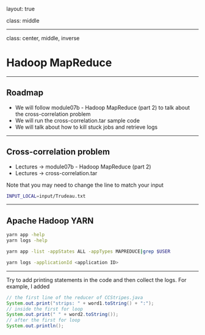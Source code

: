 layout: true

class: middle

---

class: center, middle, inverse

# Hadoop MapReduce

---

## Roadmap

- We will follow module07b - Hadoop MapReduce (part 2) to talk about the
  cross-correlation problem
- We will run the cross-correlation.tar sample code
- We will talk about how to kill stuck jobs and retrieve logs

---

## Cross-correlation problem

- Lectures -> module07b - Hadoop MapReduce (part 2)
- Lectures -> cross-correlation.tar

Note that you may need to change the line to match your input

```bash
INPUT_LOCAL=input/Trudeau.txt
```

---

## Apache Hadoop YARN

```bash
yarn app -help
yarn logs -help
```

```bash
yarn app -list -appStates ALL -appTypes MAPREDUCE|grep $USER
```

```bash
yarn logs -applicationId <application ID>
```

---

Try to add printing statements in the code and then collect the logs. For
example, I added

```java
// the first line of the reducer of CCStripes.java
System.out.print("strips: " + word1.toString() + ":");
// inside the first for loop
System.out.print(" " + word2.toString());
// after the first for loop
System.out.println();
```
